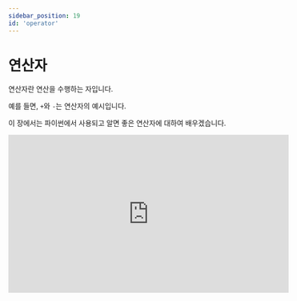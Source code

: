 ```yaml
---
sidebar_position: 19
id: 'operator'
---
```


# 연산자

연산자란 연산을 수행하는 자입니다.

예를 들면, `+`와 `-`는 연산자의 예시입니다.

이 장에서는 파이썬에서 사용되고 알면 좋은 연산자에 대하여 배우겠습니다.

<iframe width="560" height="315" src="https://www.youtube.com/embed/sGZLq4VZW58" title="YouTube video player" frameBorder="0" allow="accelerometer; autoplay; clipboard-write; encrypted-media; gyroscope; picture-in-picture" />

## 산수 연산자

산수 연산자는 [숫자](/beta/docs/python/data-types/number#%EA%B0%84%EB%8B%A8%ED%95%9C-%EA%B3%84%EC%82%B0)에서 배웠습니다.

## 할당 연산자

할당 연산자란 산수 연산자와 비슷하지만 산수 연산자의 결과 값을 변수 안에 저장합니다.

산수 연산자는 두 수를 비교하여 새로운 값을 돌려주는 성질이지만 할당 연산자는 변수의 값을 바꿉니다.

`+=`는 더하지만 원래 값에 또 다른 값을 더합니다.

예를 들면, 원래값이 1이고 += 연산자를 사용하여 2를 더하면 원래 변수의 값에 2를 더한 것이 변수 안에 저장됩니다. 즉 3이 저장됩니다.

`-=`, `_=`, `/=`, `**=`, `%=`, `//=` 등 있습니다.

<iframe title="Python Playground" src="https://trinket.io/embed/python3/fd203a6323" height="400" />

## 비교 연산자

비교 연산자란 두 값을 비교하는 연산자입니다.

예를 들면 `==`는 두 값이 같은지 알려주는 연산자이고 불리언을 돌려줍니다.

`==` 두 값을 비교합니다.

`!=` 는 두 값을 대조합니다.

`>` 는 두 값 중 큰 값이 무엇인지 알려줍니다.

`>=` 는 두 값이 크거나 같은지 알려줍니다.

`<` 는 두 값 중 더 작은 것이 무엇인지 알려줍니다.

<iframe title="Python Playground" src="https://trinket.io/embed/python3/39a09b977e" height="400" />
